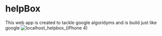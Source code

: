 # helpBox
This web app is created to tackle google algoridyms
and is build just like google
![localhost_helpbox_(iPhone 4)](https://user-images.githubusercontent.com/117412844/221949415-c9ceeff7-993c-4e7b-86b1-5ee3f571fbcf.png)
